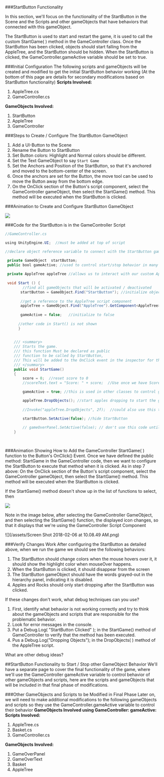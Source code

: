 ###StartButton Functionality

In this section, we'll focus on the functionality of the StartButton in the Scene and the Scripts and other gameObjects that have behaviors that connected with this gameObject.

The StartButton is used to start and restart the game, it is used to call the custom StartGame( ) method in the GameController class. Once the StartButton has been clicked, objects should start falling from the AppleTree, and the StartButton should be hidden. When the StartButton is clicked, the GameController.gameActive variable should be set to true.

###Initial Configuration
The following scripts and gameObjects will be created and modified to get the initial StartButton behavior working (At the bottom of this page are details for secondary modifications based on StartButton functionality)
**Scripts Involved:**
1.  AppleTree.cs
2.  GameController.cs

**GameObjects Involved:**
1. StartButton
2. AppleTree
3. GameController

###Steps to Create / Configure The StartButton GameObject
1. Add a UI-Button to the Scene
2. Rename the Button to StartButton
3. Set Button colors: Highlight and Normal colors should be different.
4. Set the Text GameObject to say `Start Game`
5. Set the Anchors and Position of the StartButton, so that it's anchored and moved to the bottom-center of the screen.  
6. Once the anchors are set for the Button, the move tool can be used to move the Button away from the bottom edge.
7. On the OnClick section of the Button's script component, select the GameController gameObject, then select the StartGame() method. This method will be executed when the StartButton is clicked.

###Animation to Create and Configure StartButton GameObject

![](http://g.recordit.co/j0q1PTchAr.gif)




###Code for the StartButton is in the GameController Script



```java
//GameController.cs

using UnityEngine.UI;  //must be added at top of script

//declare object reference variable to connect with the StartButton gameObject

 private GameObject  startButton; 
 public bool gameActive; //used to control start/stop behavior in many other classes
 
 private AppleTree appleTree //allows us to interact with our custom AppleTree script on the AppleTree GameObject
 
 void Start () {
        //find all gameObjects that will be activated / deactivated 
       startButton = GameObject.Find("StartButton"); //initialize object reference to create connection with Scene GameObject
      
       //get a reference to the AppleTree script component
       appleTree = GameObject.Find("AppleTree").GetComponent<AppleTree>();
      
       gameActive = false;   //initialize to false
      
      //other code in Start() is not shown
      }
      
      
    /// <summary>
    /// Starts the game.
    /// this function Must be declared as public 
    /// function to be called by StartButton, 
    /// This will be added to the OnClick event in the inspector for the StartButton
    /// </summary>
    public void StartGame()
    {
        score = 0;  //reset score to 0
        //scoreText.text = "Score: " + score;  //Use once we have ScoreText GameObject etc

        gameActive = true; //this is used in other classes to control gameObjects

        appleTree.DropObjects(); //start apples dropping to start the game
        
        //Invoke("appleTree.DropObjects", 2f);  //could also use this to start apples dropping with 2 second delay.

        startButton.SetActive(false); //hide StartButton
        
        // gameOverPanel.SetActive(false); // don't use this code until we have created the GameOverPanel etc
    }
      
      
```

###Animation Showing How to Add the GameController StartGame( ) function to the Button's OnClick() Event.
Once we have defined the public method: StartGame in the GameController code, then we want to configure the StartButton to execute that method when it is clicked.  As in step 7 above: On the OnClick section of the Button's script component, select the GameController gameObject, then select the StartGame() method. This method will be executed when the StartButton is clicked.
 
If the StartGame() method doesn't show up in the list of functions to select, then 

![](http://g.recordit.co/EJN70APH3M.gif)

Note in the image below, after selecting the GameController GameObject, and then selecting the StartGame() function, the displayed icon changes, so that it displays that we're using the GameController Script Component

![](/assets/Screen Shot 2018-02-06 at 10.08.49 AM.png)


###Verify Changes Work 
After configuring the StartButton as detailed above, when we run the game we should see the following behaviors:
1.  The StartButton should change colors when the mouse hovers over it, it should show the highlight color when mouseOver happens.
2.  When the StartButton is clicked, it should disappear from the screen
3. The StartButton gameObject should have the words grayed-out in the hierarchy panel, indicating it is disabled.
4. Apples and Rocks should only start dropping after the StartButton was clicked.

If these changes don't work, what debug techniques can you use?  
1.  First, identify what behavior is not working correctly and try to think about the gameObjects and scripts that are responsible for the problematic behavior.
2.  Look for error messages in the console.
3.  Put a Debug.Log( "StartButton Clicked" ); in the StartGame() method of GameController to verify that the method has been executed.
4.  Pus a Debug.Log("Dropping Objects"); in the DropObjects( ) method of the AppleTree script.

What are other debug ideas?



##StartButton Functionality to Start / Stop other GameObject Behavior
We'll have a separate page to cover the final functionality of the game, where we'll use the GameController gameActive variable to control behavior of other gameObjects and scripts, here are the scripts and gameObjects that will be included in that final phase of modifications.

###Other GameObjects and Scripts to be Modified in Final Phase
 Later on, we will need to make additional modifications to the following gameObjects and scripts so they use the GameController.gameActive variable to control their behavior
**GameObjects Involved using GameController: gameActive:**
**Scripts Involved:**
1. AppleTree.cs
2. Basket.cs
3. GameController.cs

**GameObjects Involved:**
1. GameOverPanel
2. GameOverText
3. Basket
4. AppleTree


